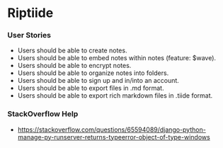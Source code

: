 # Riptiide

### User Stories

* Users should be able to create notes.
* Users should be able to embed notes within notes (feature: $wave).
* Users should be able to encrypt notes.
* Users should be able to organize notes into folders.
* Users should be able to sign up and in/into an account.
* Users should be able to export files in .md format.
* Users should be able to export rich markdown files in .tiide format.

### StackOverflow Help

* https://stackoverflow.com/questions/65594089/django-python-manage-py-runserver-returns-typeerror-object-of-type-windows
